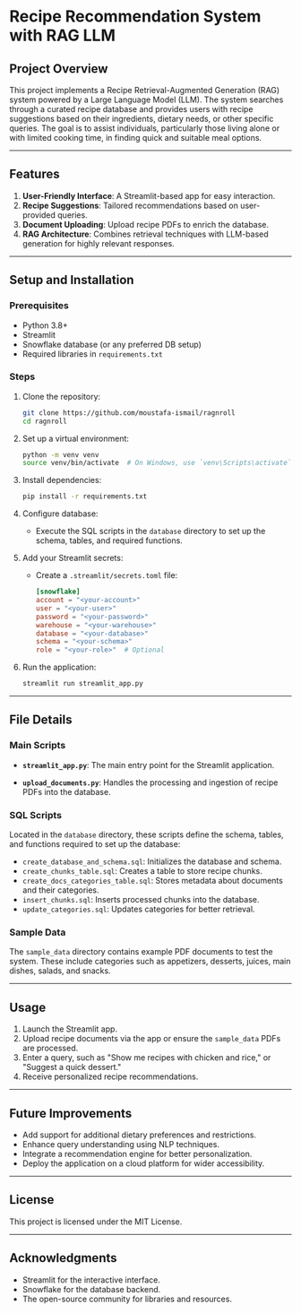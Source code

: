 # Recipe Recommendation System with RAG LLM

## Project Overview
This project implements a Recipe Retrieval-Augmented Generation (RAG) system powered by a Large Language Model (LLM). The system searches through a curated recipe database and provides users with recipe suggestions based on their ingredients, dietary needs, or other specific queries. The goal is to assist individuals, particularly those living alone or with limited cooking time, in finding quick and suitable meal options.

---

## Features
1. **User-Friendly Interface**: A Streamlit-based app for easy interaction.
2. **Recipe Suggestions**: Tailored recommendations based on user-provided queries.
3. **Document Uploading**: Upload recipe PDFs to enrich the database.
4. **RAG Architecture**: Combines retrieval techniques with LLM-based generation for highly relevant responses.

---

## Setup and Installation

### Prerequisites
- Python 3.8+
- Streamlit
- Snowflake database (or any preferred DB setup)
- Required libraries in `requirements.txt`

### Steps
1. Clone the repository:
   ```bash
   git clone https://github.com/moustafa-ismail/ragnroll
   cd ragnroll
   ```

2. Set up a virtual environment:
   ```bash
   python -m venv venv
   source venv/bin/activate  # On Windows, use `venv\Scripts\activate`
   ```

3. Install dependencies:
   ```bash
   pip install -r requirements.txt
   ```

4. Configure database:
   - Execute the SQL scripts in the `database` directory to set up the schema, tables, and required functions.

5. Add your Streamlit secrets:
   - Create a `.streamlit/secrets.toml` file:
     ```toml
     [snowflake]
     account = "<your-account>"
     user = "<your-user>"
     password = "<your-password>"
     warehouse = "<your-warehouse>"
     database = "<your-database>"
     schema = "<your-schema>"
     role = "<your-role>"  # Optional
     ```

6. Run the application:
   ```bash
   streamlit run streamlit_app.py
   ```

---

## File Details

### Main Scripts
- **`streamlit_app.py`**:
  The main entry point for the Streamlit application.

- **`upload_documents.py`**:
  Handles the processing and ingestion of recipe PDFs into the database.

### SQL Scripts
Located in the `database` directory, these scripts define the schema, tables, and functions required to set up the database:
- `create_database_and_schema.sql`: Initializes the database and schema.
- `create_chunks_table.sql`: Creates a table to store recipe chunks.
- `create_docs_categories_table.sql`: Stores metadata about documents and their categories.
- `insert_chunks.sql`: Inserts processed chunks into the database.
- `update_categories.sql`: Updates categories for better retrieval.

### Sample Data
The `sample_data` directory contains example PDF documents to test the system. These include categories such as appetizers, desserts, juices, main dishes, salads, and snacks.

---

## Usage
1. Launch the Streamlit app.
2. Upload recipe documents via the app or ensure the `sample_data` PDFs are processed.
3. Enter a query, such as "Show me recipes with chicken and rice," or "Suggest a quick dessert."
4. Receive personalized recipe recommendations.

---

## Future Improvements
- Add support for additional dietary preferences and restrictions.
- Enhance query understanding using NLP techniques.
- Integrate a recommendation engine for better personalization.
- Deploy the application on a cloud platform for wider accessibility.

---

## License
This project is licensed under the MIT License.

---

## Acknowledgments
- Streamlit for the interactive interface.
- Snowflake for the database backend.
- The open-source community for libraries and resources.

